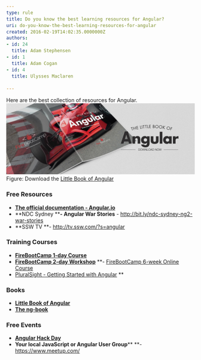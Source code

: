 ```yaml
---
type: rule
title: Do you know the best learning resources for Angular?
uri: do-you-know-the-best-learning-resources-for-angular
created: 2016-02-19T14:02:35.0000000Z
authors:
- id: 24
  title: Adam Stephensen
- id: 1
  title: Adam Cogan
- id: 4
  title: Ulysses Maclaren

---
```


 
​​Here are the best collection of resources for Angular.
![The-Little-Book-of-Angular-v1-8.jpg](The-Little-Book-of-Angular-v1-8.jpg)
Figure: Download the​​ [Little Book of Angular](/SiteCollectionDocuments/Little-Book-Angular.pdf)
 
### Free Resources ​​


- **[​​The official documentation - Angular.io​](https://angular.io/)**
- **NDC Sydney ****- Angular War Stories** - http://bit.ly/ndc-sydney-ng2-war-stories
- ​**SSW TV **- http://tv.ssw.com/?s=angular



### Training Courses​​


- **[FireBootCamp 1-day Course](https://firebootcamp.com/angular-superpower-tour/)**
- **[FireBootCamp 2-day Workshop](https://firebootcamp.com/2-day-angular-workshop/)**
**- [FireBootCamp 6-week Online Course](https://firebootcamp.com/angular-online-course/)
- [PluralSight - Getting Started with Angular](https://www.pluralsight.com/courses/angular-2-getting-started-update)
 **


### Books

- **[Little Book of Angular](/SiteCollectionDocuments/The-Little-Book-of-Angular-v1-8.pdf)**
- **[The ng-book](https://www.ng-book.com/2/)**



### Free Events​​​​​


- **[Angular Hack Day​](https://angularhackday.com/)**
- **Your local JavaScript or Angular User Group**** **- https://www.meetup.com/





